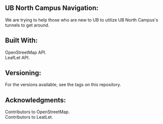 **UB North Campus Navigation:**
-------------------------------
We are trying to help those who are new to UB to utilize UB North Campus's tunnels to get around.

**Built With:**
----------------
OpenStreetMap API.  
LeafLet API.  

**Versioning:**
----------------
For the versions available, see the tags on this repository.

**Acknowledgments:**
---------------------
Contributors to OpenStreetMap.  
Contributors to LeatLet.
